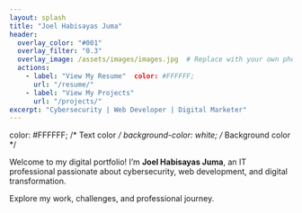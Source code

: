 ```yaml
---
layout: splash
title: "Joel Habisayas Juma"
header:
  overlay_color: "#001"
  overlay_filter: "0.3"
  overlay_image: /assets/images/images.jpg  # Replace with your own photo path
  actions:
    - label: "View My Resume"  color: #FFFFFF; 
      url: "/resume/" 
    - label: "View My Projects"
      url: "/projects/"
excerpt: "Cybersecurity | Web Developer | Digital Marketer"
---
```

color: #FFFFFF;       /* Text color */
background-color: white; /* Background color */


Welcome to my digital portfolio! I’m **Joel Habisayas Juma**, an IT professional passionate about cybersecurity, web development, and digital transformation.

Explore my work, challenges, and professional journey.
